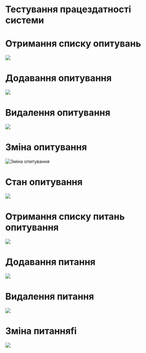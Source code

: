 # Тестування працездатності системи

# Отримання списку опитувань
![](./1.png)



# Додавання опитування
![](./2.png)



# Видалення опитування
![](./3.png)



# Зміна опитування
![Зміна опитування](./4.png)



# Стан опитування
![](./5.png)



# Отримання списку питань опитування
![](./6.png)



# Додавання питання
![](./7.png)



# Видалення питання
![](./8.png)



# Зміна питанняfi
![](./9.png)
